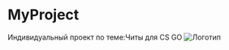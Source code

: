 # MyProject
 Индивидуальный проект по теме:Читы для CS GO
![Логотип](https://octodex.github.com/images/orderedlistocat.png "Логотип GitHub")